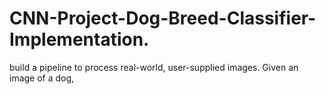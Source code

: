 # CNN-Project-Dog-Breed-Classifier-Implementation.
build a pipeline to process real-world, user-supplied images. Given an image of a dog,
